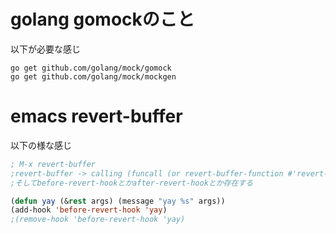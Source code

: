 # golang gomockのこと

以下が必要な感じ

```
go get github.com/golang/mock/gomock
go get github.com/golang/mock/mockgen
```

# emacs revert-buffer

以下の様な感じ

```lisp
; M-x revert-buffer
;revert-buffer -> calling (funcall (or revert-buffer-function #'revert-buffer--default) ..)
;そしてbefore-revert-hookとかafter-revert-hookとか存在する

(defun yay (&rest args) (message "yay %s" args))
(add-hook 'before-revert-hook 'yay)
;(remove-hook 'before-revert-hook 'yay)
```


